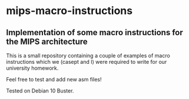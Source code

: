 # mips-macro-instructions
## Implementation of some macro instructions for the MIPS architecture

This is a small repository containing a couple of examples of macro instructions which we (casept and I) were required to write for our university homework.

Feel free to test and add new asm files!

Tested on Debian 10 Buster.
